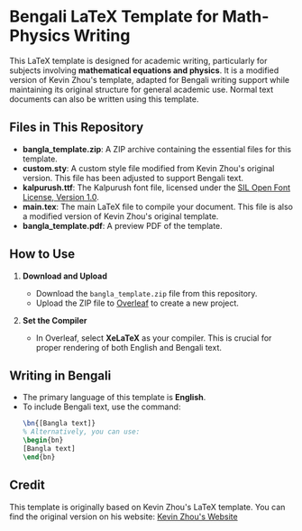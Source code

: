 # Bengali LaTeX Template for Math-Physics Writing
This LaTeX template is designed for academic writing, particularly for subjects involving **mathematical equations and physics**. It is a modified version of Kevin Zhou's template, adapted for Bengali writing support while maintaining its original structure for general academic use. Normal text documents can also be written using this template.
## Files in This Repository

- **bangla_template.zip**: A ZIP archive containing the essential files for this template.
- **custom.sty**: A custom style file modified from Kevin Zhou's original version. This file has been adjusted to support Bengali text.
- **kalpurush.ttf**: The Kalpurush font file, licensed under the [SIL Open Font License, Version 1.0](https://scripts.sil.org/OFL).
- **main.tex**: The main LaTeX file to compile your document. This file is also a modified version of Kevin Zhou's original template.
- **bangla_template.pdf**: A preview PDF of the template.

## How to Use
1. **Download and Upload**  
   - Download the `bangla_template.zip` file from this repository.
   - Upload the ZIP file to [Overleaf](https://www.overleaf.com) to create a new project.

2. **Set the Compiler**  
   - In Overleaf, select **XeLaTeX** as your compiler. This is crucial for proper rendering of both English and Bengali text.
## Writing in Bengali

- The primary language of this template is **English**.
- To include Bengali text, use the command:
  ```latex
  \bn{[Bangla text]}
  % Alternatively, you can use:
  \begin{bn}
  [Bangla text]
  \end{bn}


## Credit
This template is originally based on Kevin Zhou's LaTeX template. You can find the original version on his website: [Kevin Zhou's Website](https://knzhou.github.io/)
